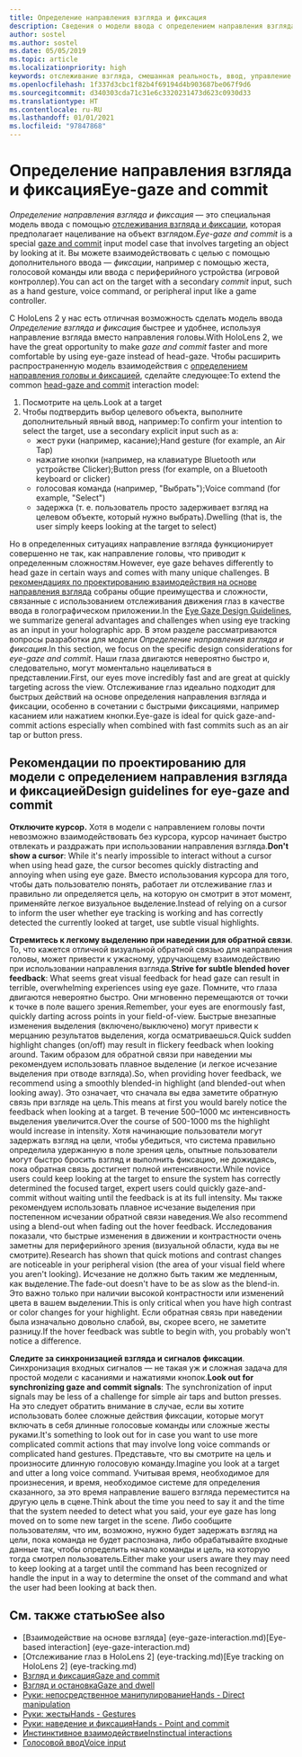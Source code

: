 ```yaml
---
title: Определение направления взгляда и фиксация
description: Сведения о модели ввода с определением направления взгляда и фиксацией.
author: sostel
ms.author: sostel
ms.date: 05/05/2019
ms.topic: article
ms.localizationpriority: high
keywords: отслеживание взгляда, смешанная реальность, ввод, управление взглядом, отслеживание взглядом, HoloLens 2, выбор глазами, гарнитура смешанной реальности, гарнитура Windows Mixed Reality, гарнитура виртуальной реальности, HoloLens, MRTK, Mixed Reality Toolkit, остановка взгляда
ms.openlocfilehash: 1f337d3cbc1f82b4f69194d4b903687be067f9d6
ms.sourcegitcommit: d340303cda71c31e6c3320231473d623c0930d33
ms.translationtype: HT
ms.contentlocale: ru-RU
ms.lasthandoff: 01/01/2021
ms.locfileid: "97847868"
---
```

# <a name="eye-gaze-and-commit"></a><span data-ttu-id="056e2-104">Определение направления взгляда и фиксация</span><span class="sxs-lookup"><span data-stu-id="056e2-104">Eye-gaze and commit</span></span>

<span data-ttu-id="056e2-105">_Определение направления взгляда и фиксация_ — это специальная модель ввода с помощью [отслеживания взгляда и фиксации](gaze-and-commit.md), которая предполагает нацеливание на объект взглядом.</span><span class="sxs-lookup"><span data-stu-id="056e2-105">_Eye-gaze and commit_ is a special [gaze and commit](gaze-and-commit.md) input model case that involves targeting an object by looking at it.</span></span> <span data-ttu-id="056e2-106">Вы можете взаимодействовать с целью с помощью дополнительного ввода — _фиксации_, например с помощью жеста, голосовой команды или ввода с периферийного устройства (игровой контроллер).</span><span class="sxs-lookup"><span data-stu-id="056e2-106">You can act on the target with a secondary _commit_ input, such as a hand gesture, voice command, or peripheral input like a game controller.</span></span> 

<span data-ttu-id="056e2-107">С HoloLens 2 у нас есть отличная возможность сделать модель ввода _Определение взгляда и фиксация_ быстрее и удобнее, используя направление взгляда вместо направления головы.</span><span class="sxs-lookup"><span data-stu-id="056e2-107">With HoloLens 2, we have the great opportunity to make _gaze and commit_ faster and more comfortable by using eye-gaze instead of head-gaze.</span></span> <span data-ttu-id="056e2-108">Чтобы расширить распространенную модель взаимодействия с [определением направления головы и фиксацией](gaze-and-commit.md), сделайте следующее:</span><span class="sxs-lookup"><span data-stu-id="056e2-108">To extend the common [head-gaze and commit](gaze-and-commit.md) interaction model:</span></span> 
1. <span data-ttu-id="056e2-109">Посмотрите на цель.</span><span class="sxs-lookup"><span data-stu-id="056e2-109">Look at a target</span></span> 
2. <span data-ttu-id="056e2-110">Чтобы подтвердить выбор целевого объекта, выполните дополнительный явный ввод, например:</span><span class="sxs-lookup"><span data-stu-id="056e2-110">To confirm your intention to select the target, use a secondary explicit input such as a:</span></span>  
   - <span data-ttu-id="056e2-111">жест руки (например, касание);</span><span class="sxs-lookup"><span data-stu-id="056e2-111">Hand gesture (for example, an Air Tap)</span></span>
   - <span data-ttu-id="056e2-112">нажатие кнопки (например, на клавиатуре Bluetooth или устройстве Clicker);</span><span class="sxs-lookup"><span data-stu-id="056e2-112">Button press (for example, on a Bluetooth keyboard or clicker)</span></span>
   - <span data-ttu-id="056e2-113">голосовая команда (например, "Выбрать");</span><span class="sxs-lookup"><span data-stu-id="056e2-113">Voice command (for example, "Select")</span></span>
   - <span data-ttu-id="056e2-114">задержка (т. е. пользователь просто задерживает взгляд на целевом объекте, который нужно выбрать).</span><span class="sxs-lookup"><span data-stu-id="056e2-114">Dwelling (that is, the user simply keeps looking at the target to select)</span></span>

<span data-ttu-id="056e2-115">Но в определенных ситуациях направление взгляда функционирует совершенно не так, как направление головы, что приводит к определенным сложностям.</span><span class="sxs-lookup"><span data-stu-id="056e2-115">However, eye gaze behaves differently to head gaze in certain ways and comes with many unique challenges.</span></span> <span data-ttu-id="056e2-116">В [рекомендациях по проектированию взаимодействия на основе направления взгляда](eye-tracking.md) собраны общие преимущества и сложности, связанные с использованием отслеживания движения глаз в качестве ввода в голографическом приложении.</span><span class="sxs-lookup"><span data-stu-id="056e2-116">In the [Eye Gaze Design Guidelines](eye-tracking.md), we summarize general advantages and challenges when using eye tracking as an input in your holographic app.</span></span> <span data-ttu-id="056e2-117">В этом разделе рассматриваются вопросы разработки для модели _Определение направления взгляда и фиксация_.</span><span class="sxs-lookup"><span data-stu-id="056e2-117">In this section, we focus on the specific design considerations for _eye-gaze and commit_.</span></span>
<span data-ttu-id="056e2-118">Наши глаза двигаются невероятно быстро и, следовательно, могут моментально нацеливаться в представлении.</span><span class="sxs-lookup"><span data-stu-id="056e2-118">First, our eyes move incredibly fast and are great at quickly targeting across the view.</span></span> <span data-ttu-id="056e2-119">Отслеживание глаз идеально подходит для быстрых действий на основе определения направления взгляда и фиксации, особенно в сочетании с быстрыми фиксациями, например касанием или нажатием кнопки.</span><span class="sxs-lookup"><span data-stu-id="056e2-119">Eye-gaze is ideal for quick gaze-and-commit actions especially when combined with fast commits such as an air tap or button press.</span></span>
   
## <a name="design-guidelines-for-eye-gaze-and-commit"></a><span data-ttu-id="056e2-120">Рекомендации по проектированию для модели с определением направления взгляда и фиксацией</span><span class="sxs-lookup"><span data-stu-id="056e2-120">Design guidelines for eye-gaze and commit</span></span>

<span data-ttu-id="056e2-121">**Отключите курсор.** Хотя в модели с направлением головы почти невозможно взаимодействовать без курсора, курсор начинает быстро отвлекать и раздражать при использовании направления взгляда.</span><span class="sxs-lookup"><span data-stu-id="056e2-121">**Don't show a cursor**: While it's nearly impossible to interact without a cursor when using head gaze, the cursor becomes quickly distracting and annoying when using eye gaze.</span></span> <span data-ttu-id="056e2-122">Вместо использования курсора для того, чтобы дать пользователю понять, работает ли отслеживание глаз и правильно ли определяется цель, на которую он смотрит в этот момент, применяйте легкое визуальное выделение.</span><span class="sxs-lookup"><span data-stu-id="056e2-122">Instead of relying on a cursor to inform the user whether eye tracking is working and has correctly detected the currently looked at target, use subtle visual highlights.</span></span>

<span data-ttu-id="056e2-123">**Стремитесь к легкому выделению при наведении для обратной связи**. То, что кажется отличной визуальной обратной связью для направления головы, может привести к ужасному, удручающему взаимодействию при использовании направления взгляда.</span><span class="sxs-lookup"><span data-stu-id="056e2-123">**Strive for subtle blended hover feedback**: What seems great visual feedback for head gaze can result in terrible, overwhelming experiences using eye gaze.</span></span> <span data-ttu-id="056e2-124">Помните, что глаза двигаются невероятно быстро. Они мгновенно перемещаются от точки к точке в поле вашего зрения.</span><span class="sxs-lookup"><span data-stu-id="056e2-124">Remember, your eyes are enormously fast, quickly darting across points in your field-of-view.</span></span> <span data-ttu-id="056e2-125">Быстрые внезапные изменения выделения (включено/выключено) могут привести к мерцанию результатов выделения, когда осматриваешься.</span><span class="sxs-lookup"><span data-stu-id="056e2-125">Quick sudden highlight changes (on/off) may result in flickery feedback when looking around.</span></span> <span data-ttu-id="056e2-126">Таким образом для обратной связи при наведении мы рекомендуем использовать плавное выделение (и легкое исчезание выделения при отводе взгляда).</span><span class="sxs-lookup"><span data-stu-id="056e2-126">So, when providing hover feedback, we recommend using a smoothly blended-in highlight (and blended-out when looking away).</span></span> <span data-ttu-id="056e2-127">Это означает, что сначала вы едва заметите обратную связь при взгляде на цель.</span><span class="sxs-lookup"><span data-stu-id="056e2-127">This means at first you would barely notice the feedback when looking at a target.</span></span> <span data-ttu-id="056e2-128">В течение 500–1000 мс интенсивность выделения увеличится.</span><span class="sxs-lookup"><span data-stu-id="056e2-128">Over the course of 500-1000 ms the highlight would increase in intensity.</span></span> <span data-ttu-id="056e2-129">Хотя начинающие пользователи могут задержать взгляд на цели, чтобы убедиться, что система правильно определила удержанную в поле зрения цель, опытные пользователи могут быстро бросить взгляд и выполнить фиксацию, не дожидаясь, пока обратная связь достигнет полной интенсивности.</span><span class="sxs-lookup"><span data-stu-id="056e2-129">While novice users could keep looking at the target to ensure the system has correctly determined the focused target, expert users could quickly gaze-and-commit without waiting until the feedback is at its full intensity.</span></span> <span data-ttu-id="056e2-130">Мы также рекомендуем использовать плавное исчезание выделения при постепенном исчезании обратной связи наведения.</span><span class="sxs-lookup"><span data-stu-id="056e2-130">We also recommend using a blend-out when fading out the hover feedback.</span></span> <span data-ttu-id="056e2-131">Исследования показали, что быстрые изменения в движении и контрастности очень заметны для периферийного зрения (визуальной области, куда вы не смотрите).</span><span class="sxs-lookup"><span data-stu-id="056e2-131">Research has shown that quick motions and contrast changes are noticeable in your peripheral vision (the area of your visual field where you aren't looking).</span></span>
<span data-ttu-id="056e2-132">Исчезание не должно быть таким же медленным, как выделение.</span><span class="sxs-lookup"><span data-stu-id="056e2-132">The fade-out doesn't have to be as slow as the blend-in.</span></span> <span data-ttu-id="056e2-133">Это важно только при наличии высокой контрастности или изменений цвета в вашем выделении.</span><span class="sxs-lookup"><span data-stu-id="056e2-133">This is only critical when you have high contrast or color changes for your highlight.</span></span> <span data-ttu-id="056e2-134">Если обратная связь при наведении была изначально довольно слабой, вы, скорее всего, не заметите разницу.</span><span class="sxs-lookup"><span data-stu-id="056e2-134">If the hover feedback was subtle to begin with, you probably won't notice a difference.</span></span>

<span data-ttu-id="056e2-135">**Следите за синхронизацией взгляда и сигналов фиксации**. Синхронизация входных сигналов — не такая уж и сложная задача для простой модели с касаниями и нажатиями кнопок.</span><span class="sxs-lookup"><span data-stu-id="056e2-135">**Look out for synchronizing gaze and commit signals**: The synchronization of input signals may be less of a challenge for simple air taps and button presses.</span></span> <span data-ttu-id="056e2-136">На это следует обратить внимание в случае, если вы хотите использовать более сложные действия фиксации, которые могут включать в себя длинные голосовые команды или сложные жесты руками.</span><span class="sxs-lookup"><span data-stu-id="056e2-136">It's something to look out for in case you want to use more complicated commit actions that may involve long voice commands or complicated hand gestures.</span></span> <span data-ttu-id="056e2-137">Представьте, что вы смотрите на цель и произносите длинную голосовую команду.</span><span class="sxs-lookup"><span data-stu-id="056e2-137">Imagine you look at a target and utter a long voice command.</span></span> <span data-ttu-id="056e2-138">Учитывая время, необходимое для произнесения, и время, необходимое системе для определения сказанного, за это время направление вашего взгляда переместится на другую цель в сцене.</span><span class="sxs-lookup"><span data-stu-id="056e2-138">Think about the time you need to say it and the time that the system needed to detect what you said, your eye gaze has long moved on to some new target in the scene.</span></span> <span data-ttu-id="056e2-139">Либо сообщите пользователям, что им, возможно, нужно будет задержать взгляд на цели, пока команда не будет распознана, либо обрабатывайте входные данные так, чтобы определить начало команды и цель, на которую тогда смотрел пользователь.</span><span class="sxs-lookup"><span data-stu-id="056e2-139">Either make your users aware they may need to keep looking at a target until the command has been recognized or handle the input in a way to determine the onset of the command and what the user had been looking at back then.</span></span>

## <a name="see-also"></a><span data-ttu-id="056e2-140">См. также статью</span><span class="sxs-lookup"><span data-stu-id="056e2-140">See also</span></span>

* <span data-ttu-id="056e2-141">[Взаимодействие на основе взгляда] (eye-gaze-interaction.md)</span><span class="sxs-lookup"><span data-stu-id="056e2-141">[Eye-based interaction] (eye-gaze-interaction.md)</span></span>
* <span data-ttu-id="056e2-142">[Отслеживание глаз в HoloLens 2] (eye-tracking.md)</span><span class="sxs-lookup"><span data-stu-id="056e2-142">[Eye tracking on HoloLens 2] (eye-tracking.md)</span></span>
* [<span data-ttu-id="056e2-143">Взгляд и фиксация</span><span class="sxs-lookup"><span data-stu-id="056e2-143">Gaze and commit</span></span>](gaze-and-commit.md)
* [<span data-ttu-id="056e2-144">Взгляд и остановка</span><span class="sxs-lookup"><span data-stu-id="056e2-144">Gaze and dwell</span></span>](gaze-and-dwell.md)
* [<span data-ttu-id="056e2-145">Руки: непосредственное манипулирование</span><span class="sxs-lookup"><span data-stu-id="056e2-145">Hands - Direct manipulation</span></span>](direct-manipulation.md)
* [<span data-ttu-id="056e2-146">Руки: жесты</span><span class="sxs-lookup"><span data-stu-id="056e2-146">Hands - Gestures</span></span>](gaze-and-commit.md#composite-gestures)
* [<span data-ttu-id="056e2-147">Руки: наведение и фиксация</span><span class="sxs-lookup"><span data-stu-id="056e2-147">Hands - Point and commit</span></span>](point-and-commit.md)
* [<span data-ttu-id="056e2-148">Инстинктивное взаимодействие</span><span class="sxs-lookup"><span data-stu-id="056e2-148">Instinctual interactions</span></span>](interaction-fundamentals.md)
* [<span data-ttu-id="056e2-149">Голосовой ввод</span><span class="sxs-lookup"><span data-stu-id="056e2-149">Voice input</span></span>](voice-input.md)
